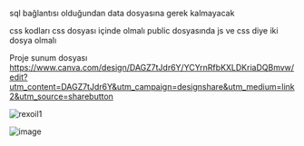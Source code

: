 sql bağlantısı olduğundan data dosyasına gerek kalmayacak


css kodları css dosyası içinde olmalı 
public dosyasında js ve css diye iki dosya olmalı

Proje sunum dosyası
https://www.canva.com/design/DAGZ7tJdr6Y/YCYrnRfbKXLDKriaDQBmvw/edit?utm_content=DAGZ7tJdr6Y&utm_campaign=designshare&utm_medium=link2&utm_source=sharebutton


![rexoil1](https://github.com/user-attachments/assets/52805145-fc01-4268-a5b9-471d2b4ef0c6)

![image](https://github.com/user-attachments/assets/8f3df40f-ad02-4880-b9b7-d419d5aaabb6)

